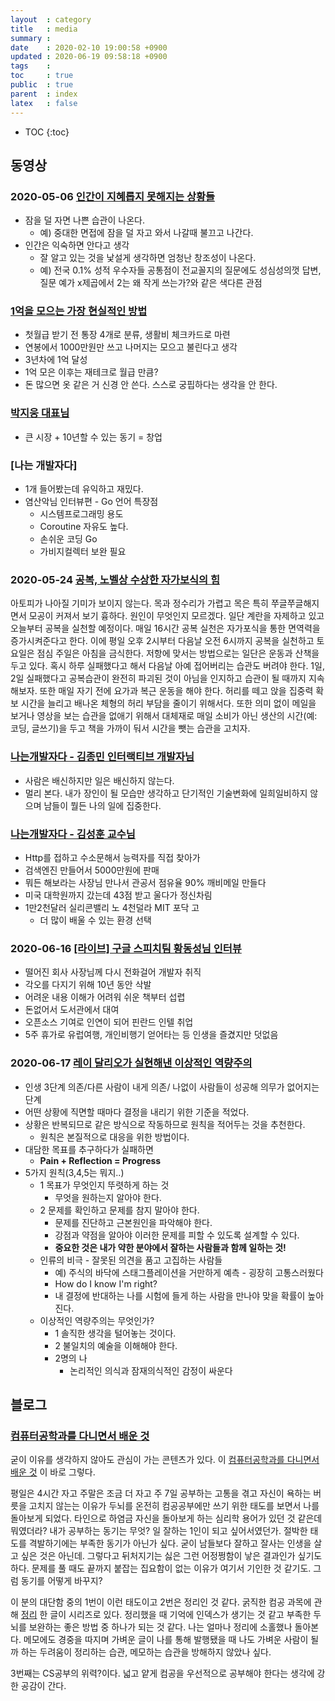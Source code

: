 ```yaml
---
layout  : category
title   : media 
summary : 
date    : 2020-02-10 19:00:58 +0900
updated : 2020-06-19 09:58:18 +0900
tags    : 
toc     : true
public  : true
parent  : index
latex   : false
---
```

* TOC
{:toc}

## 동영상

### 2020-05-06 [인간이 지혜롭지 못해지는 상황들](https://www.youtube.com/watch?v=f0PVu8pzmSE)

- 잠을 덜 자면 나쁜 습관이 나온다.
    - 예) 중대한 면접에 잠을 덜 자고 와서 나갈때 불끄고 나간다.
- 인간은 익숙하면 안다고 생각
    - 잘 알고 있는 것을 낯설게 생각하면 엄청난 창조성이 나온다.
    - 예) 전국 0.1% 성적 우수자들 공통점이 전교꼴지의 질문에도 성심성의껏 답변, 질문 예가 x제곱에서 2는 왜 작게 쓰는가?와 같은 색다른 관점


### [1억을 모으는 가장 현실적인 방법](https://www.youtube.com/watch?v=ZI7If6mh1FY)

- 첫월급 받기 전 통장 4개로 분류, 생활비 체크카드로 마련
- 연봉에서 1000만원만 쓰고 나머지는 모으고 불린다고 생각
- 3년차에 1억 달성
- 1억 모은 이후는 재테크로 월급 만큼?
- 돈 많으면 옷 같은 거 신경 안 쓴다. 스스로 궁핍하다는 생각을 안 한다.


### [박지웅 대표님](https://www.youtube.com/watch?v=0nX9Vc7JoT8&t=0s)

- 큰 시장 + 10년할 수 있는 동기 = 창업

### [나는 개발자다]

- 1개 들어봤는데 유익하고 재밌다. 
- 염산악님 인터뷰편 - Go 언어 특장점
    - 시스템프로그래밍 용도
    - Coroutine 자유도 높다.
    - 손쉬운 코딩 Go
    - 가비지컬렉터 보완 필요

### 2020-05-24 [공복, 노벨상 수상한 자가보식의 힘](https://www.youtube.com/watch?v=c-o6XmTBCTY)

아토피가 나아질 기미가 보이지 않는다. 목과 정수리가 가렵고 목은 특히 쭈글쭈글해지면서 모공이 커져서 보기 흉하다. 원인이 무엇인지 모르겠다. 일단 계란을 자제하고 있고 오늘부터 공복을 실천할 예정이다. 매일 16시간 공복 실천은 자가포식을 통한 면역력을 증가시켜준다고 한다. 이에 평일 오후 2시부터 다음날 오전 6시까지 공복을 실천하고 토요일은 점심 주일은 아침을 금식한다. 저항에 맞서는 방법으로는 일단은 운동과 산책을 두고 있다. 혹시 하루 실패했다고 해서 다음날 아예 접어버리는 습관도 버려야 한다. 1일, 2일 실패했다고 공복습관이 완전히 파괴된 것이 아님을 인지하고 습관이 될 때까지 지속해보자.
또한 매일 자기 전에 요가과 복근 운동을 해야 한다. 허리를 떼고 앉을 집중력 확보 시간을 늘리고 배나온 체형의 허리 부담을 줄이기 위해서다.
또한 의미 없이 메일을 보거나 영상을 보는 습관을 없애기 위해서 대체재로 매일 소비가 아닌 생산의 시간(예: 코딩, 글쓰기)을 두고 책을 가까이 둬서 시간을 뺏는 습관을 고치자.

### [나는개발자다 - 김종민 인터랙티브 개발자님](https://podbay.fm/podcast/1082628193/e/1444644443?autostart=1)

- 사람은 배신하지만 일은 배신하지 않는다.
- 멀리 본다. 내가 장인이 될 모습만 생각하고 단기적인 기술변화에 일희일비하지 않으며 남들이 뭘든 나의 일에 집중한다.

### [나는개발자다 - 김성훈 교수님](https://podcasts.apple.com/us/podcast/%EA%B9%8C%EC%B9%98%EB%84%A4-%EA%B9%A8%EB%B9%84%EB%A9%94%EC%9D%BC-%EA%B0%9C%EB%B0%9C%EC%9E%90-%ED%8A%B9%EC%A7%91-1%EB%B6%80/id1082628193?i=1000368277557&l=es)

- Http를 접하고 수소문해서 능력자를 직접 찾아가
- 검색엔진 만들어서 5000만원에 판매
- 뭐든 해보라는 사장님 만나서 관공서 점유율 90% 깨비메일 만들다
- 미국 대학원까지 갔는데 43점 받고 울다가 정신차림
- 1만2천달러 실리콘밸리 노 4천덜라 MIT 포닥 고
    - 더 많이 배울 수 있는 환경 선택

### 2020-06-16 [[라이브] 구글 스피치팀 황동성님 인터뷰](https://www.youtube.com/watch?v=lF-FRQXrxug&t=4280s)

- 떨어진 회사 사장님께 다시 전화걸어 개발자 취직
- 각오를 다지기 위해 10년 동안 삭발
- 어려운 내용 이해가 어려워 쉬운 책부터 섭렵
- 돈없어서 도서관에서 대여
- 오픈소스 기여로 인연이 되어 핀란드 인텔 취업
- 5주 휴가로 유럽여행, 개인비행기 얻어타는 등 인생을 즐겼지만 덧없음


### 2020-06-17 [레이 달리오가 실현해낸 이상적인 역량주의]([https://www.youtube.com/watch?v=KVJ4JuGdhDU&list=WL&index=33&t=324s](https://www.youtube.com/watch?v=KVJ4JuGdhDU&list=WL&index=33&t=324s))

- 인생 3단계 의존/다른 사람이 내게 의존/ 나없이 사람들이 성공해 의무가 없어지는 단계
- 어떤 상황에 직면할 때마다 결정을 내리기 위한 기준을 적었다.
- 상황은 반복되므로 같은 방식으로 작동하므로 원칙을 적어두는 것을 추천한다.
    - 원칙은 본질적으로 대응을 위한 방법이다.
- 대담한 목표를 추구하다가 실패하면
    - **Pain + Reflection = Progress**
- 5가지 원칙(3,4,5는 뭐지..)
    - 1 목표가 무엇인지 뚜렷하게 하는 것
        - 무엇을 원하는지 알아야 한다.
    - 2 문제를 확인하고 문제를 참지 말아야 한다.
        - 문제를 진단하고 근본원인을 파악해야 한다.
        - 강점과 약점을 알아야 이러한 문제를 피할 수 있도록 설계할 수 있다.
        - **중요한 것은 내가 약한 분야에서 잘하는 사람들과 함께 일하는 것!**
    - 인류의 비극 - 잘못된 의견을 품고 고집하는 사람들
        - 예) 주식의 바닥에 스태그플레이션을 거만하게 예측 - 굉장히 고통스러웠다
        - How do I know I'm right?
        - 내 결정에 반대하는 나를 시험에 들게 하는 사람을 만나야 맞을 확률이 높아진다.
    - 이상적인 역량주의는 무엇인가?
        - 1 솔직한 생각을 털어놓는 것이다.
        - 2 불일치의 예술을 이해해야 한다.
        - 2명의 나
            - 논리적인 의식과 잠재의식적인 감정이 싸운다



## 블로그

### [컴퓨터공학과를 다니면서 배운 것](https://brunch.co.kr/@toughrogrammer/9#comment) 

굳이 이유를 생각하지 않아도 관심이 가는 콘텐츠가 있다. 이 [컴퓨터공학과를 다니면서 배운 것](https://brunch.co.kr/@toughrogrammer/9#comment) 이 바로 그렇다.

평일은 4시간 자고 주말은 조금 더 자고 주 7일 공부하는 고통을 겪고 자신이 욕하는 버릇을 고치지 않는는 이유가 두뇌를 온전히 컴공공부에만 쓰기 위한 태도를 보면서 나를 돌아보게 되었다. 타인으로 하염금 자신을 돌아보게 하는 심리학 용어가 있던 것 같은데 뭐였더라? 내가 공부하는 동기는 무엇? 일 잘하는 1인이 되고 싶어서였던가. 절박한 태도를 격발하기에는 부족한 동기가 아닌가 싶다. 굳이 남들보다 잘하고 잘사는 인생을 살고 싶은 것은 아닌데. 그렇다고 뒤처지기는 싫은 그런 어정쩡함이 낳은 결과인가 싶기도 하다. 문제를 풀 때도 끝까지 붙잡는 집요함이 없는 이유가 여기서 기인한 것 같기도.
그럼 동기를 어떻게 바꾸지?

이 분의 대단함 중의 1번이 이런 태도이고 2번은 정리인 것 같다. 굵직한 컴공 과목에 관해 [정리](https://brunch.co.kr/@toughrogrammer/12) 한 글이 시리즈로 있다. 정리했을 때 기억에 인덱스가 생기는 것 같고 부족한 두뇌를 보완하는 좋은 방법 중 하나가 되는 것 같다. 나는 얼마나 정리에 소홀했나 돌아본다. 메모에도 경중을 따지며 가벼운 글이 나를 통해 발행됐을 때 나도 가벼운 사람이 될까 하는 두려움이 정리하는 습관, 메모하는 습관을 방해하지 않았나 싶다.

3번째는 CS공부의 위력?이다. 넓고 얕게 컴공을 우선적으로 공부해야 한다는 생각에 강한 공감이 간다.


